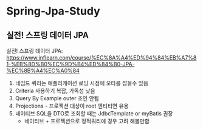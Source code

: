 # Spring-Jpa-Study

## 실전! 스프링 데이터 JPA
실전! 스프링 데이터 JPA: https://www.inflearn.com/course/%EC%8A%A4%ED%94%84%EB%A7%81-%EB%8D%B0%EC%9D%B4%ED%84%B0-JPA-%EC%8B%A4%EC%A0%84


1. 네임드 쿼리는 애플리케이션 로딩 시점에 오타를 잡을수 있음
2. Criteria 사용하기 복잡, 가독성 낮음
3. Query By Example outer 조인 안됨
4. Projections - 프로젝션 대상이 root 엔티티면 유용
5. 네이티브 SQL을 DTO로 조회할 때는 JdbcTemplate or myBatis 권장
   - 네이티브 + 프로젝션으로 정적쿼리에 경우 고려 해볼만함